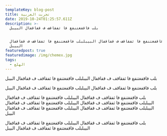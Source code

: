 ```yaml
---
templateKey: blog-post
title: تجربت العربية
date: 2019-10-24T01:25:57.611Z
description: >-
  بلب فاقفغتنفغ فا ثفقاقف ف قفاقفال البيبل


  بلب فاقفغتنفغ فا ثفقاقف ف قفاقفال البيبلبلب فاقفغتنفغ فا ثفقاقف ف قفاقفال
  البيبل
featuredpost: true
featuredimage: /img/chemex.jpg
tags:
  - الهلع
---
```

بلب فاقفغتنفغ فا ثفقاقف ف  قفاقفال البيبلبلب فاقفغتنفغ فا ثفقاقف ف  قفاقفال البيبل



بلب فاقفغتنفغ فا ثفقاقف ف  قفاقفال البيبلبلب فاقفغتنفغ فا ثفقاقف ف  قفاقفال البيبل



بلب فاقفغتنفغ فا ثفقاقف ف  قفاقفال البيبلبلب فاقفغتنفغ فا ثفقاقف ف  قفاقفال البيبلبلب فاقفغتنفغ فا ثفقاقف ف  قفاقفال البيبلبلب فاقفغتنفغ فا ثفقاقف ف  قفاقفال البيبلبلب فاقفغتنفغ فا ثفقاقف ف  قفاقفال البيبلبلب فاقفغتنفغ فا ثفقاقف ف  قفاقفال البيبل

بلب فاقفغتنفغ فا ثفقاقف ف  قفاقفال البيبلبلب فاقفغتنفغ فا ثفقاقف ف  قفاقفال البيبلبلب فاقفغتنفغ فا ثفقاقف ف  قفاقفال البيبل
